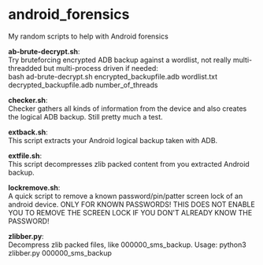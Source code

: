 # android_forensics
My random scripts to help with Android forensics

<b>ab-brute-decrypt.sh</b>:<br>
Try bruteforcing encrypted ADB backup against a wordlist, not really multi-threadded but multi-process driven if needed:<br/>
bash ad-brute-decrypt.sh encrypted_backupfile.adb wordlist.txt decrypted_backupfile.adb number_of_threads


<b>checker.sh</b>:<br>
Checker gathers all kinds of information from the device and also creates the logical ADB backup. Still pretty much a test.


<b>extback.sh</b>:<br>
This script extracts your Android logical backup taken with ADB.


<b>extfile.sh</b>:<br>
This script decompresses zlib packed content from you extracted Android backup.


<b>lockremove.sh</b>:<br>
A quick script to remove a known password/pin/patter screen lock of an android device. 
ONLY FOR KNOWN PASSWORDS! THIS DOES NOT ENABLE YOU TO REMOVE THE SCREEN LOCK IF YOU DON'T ALREADY KNOW THE PASSWORD!


<b>zlibber.py</b>:<br>
Decompress zlib packed files, like 000000_sms_backup. Usage: python3 zlibber.py 000000_sms_backup
